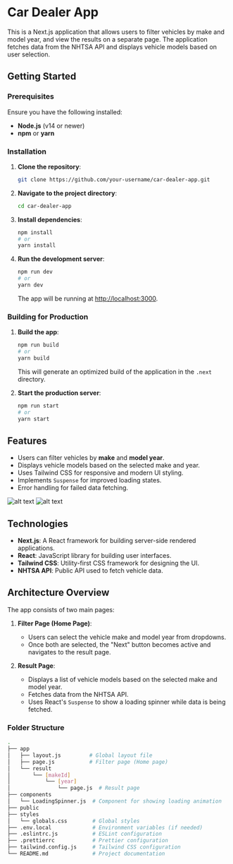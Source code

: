 # Car Dealer App

This is a Next.js application that allows users to filter vehicles by make and model year, and view the results on a separate page. The application fetches data from the NHTSA API and displays vehicle models based on user selection.

## Getting Started
### Prerequisites

Ensure you have the following installed:

- **Node.js** (v14 or newer)
- **npm** or **yarn**

### Installation

1. **Clone the repository**:

   ```bash
   git clone https://github.com/your-username/car-dealer-app.git
   ```

2. **Navigate to the project directory**:

   ```bash
   cd car-dealer-app
   ```

3. **Install dependencies**:

   ```bash
   npm install
   # or
   yarn install
   ```

4. **Run the development server**:

   ```bash
   npm run dev
   # or
   yarn dev
   ```

   The app will be running at [http://localhost:3000](http://localhost:3000).

### Building for Production

1. **Build the app**:

   ```bash
   npm run build
   # or
   yarn build
   ```

   This will generate an optimized build of the application in the `.next` directory.

2. **Start the production server**:

   ```bash
   npm run start
   # or
   yarn start
   ```

## Features

- Users can filter vehicles by **make** and **model year**.
- Displays vehicle models based on the selected make and year.
- Uses Tailwind CSS for responsive and modern UI styling.
- Implements `Suspense` for improved loading states.
- Error handling for failed data fetching.

![alt text](https://snipboard.io/Ri24Kk.jpg)
![alt text](https://snipboard.io/0KuWL3.jpg)

## Technologies

- **Next.js**: A React framework for building server-side rendered applications.
- **React**: JavaScript library for building user interfaces.
- **Tailwind CSS**: Utility-first CSS framework for designing the UI.
- **NHTSA API**: Public API used to fetch vehicle data.

## Architecture Overview

The app consists of two main pages:

1. **Filter Page (Home Page)**: 
   - Users can select the vehicle make and model year from dropdowns.
   - Once both are selected, the "Next" button becomes active and navigates to the result page.

2. **Result Page**: 
   - Displays a list of vehicle models based on the selected make and model year.
   - Fetches data from the NHTSA API.
   - Uses React's `Suspense` to show a loading spinner while data is being fetched.

### Folder Structure

```bash
.
├── app
│   ├── layout.js         # Global layout file
│   ├── page.js           # Filter page (Home page)
│   └── result
│       └── [makeId]
│           └── [year]
│               └── page.js  # Result page
├── components
│   └── LoadingSpinner.js  # Component for showing loading animation
├── public
├── styles
│   └── globals.css        # Global styles
├── .env.local             # Environment variables (if needed)
├── .eslintrc.js           # ESLint configuration
├── .prettierrc            # Prettier configuration
├── tailwind.config.js     # Tailwind CSS configuration
└── README.md              # Project documentation
